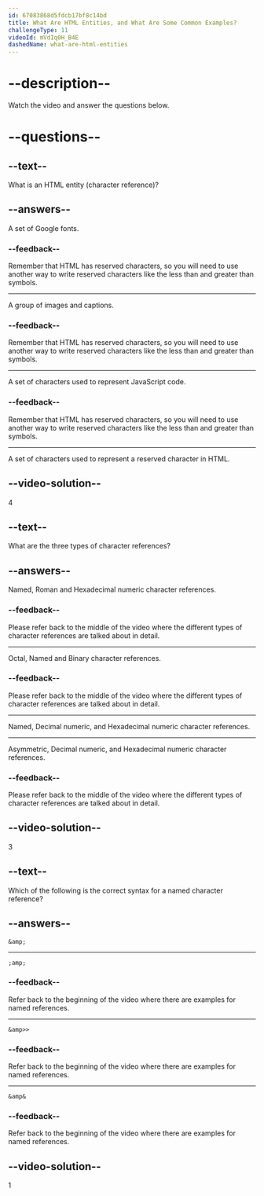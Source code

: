 ```yaml
---
id: 67083868d5fdcb17bf8c14bd
title: What Are HTML Entities, and What Are Some Common Examples?
challengeType: 11
videoId: mVdIq0H_B4E
dashedName: what-are-html-entities
---
```


# --description--

Watch the video and answer the questions below.

# --questions--

## --text--

What is an HTML entity (character reference)?

## --answers--

A set of Google fonts.

### --feedback--

Remember that HTML has reserved characters, so you will need to use another way to write reserved characters like the less than and greater than symbols.

---

A group of images and captions.

### --feedback--

Remember that HTML has reserved characters, so you will need to use another way to write reserved characters like the less than and greater than symbols.

---

A set of characters used to represent JavaScript code.

### --feedback--

Remember that HTML has reserved characters, so you will need to use another way to write reserved characters like the less than and greater than symbols.

---

A set of characters used to represent a reserved character in HTML.

## --video-solution--

4

## --text--

What are the three types of character references?

## --answers--

Named, Roman and Hexadecimal numeric character references.

### --feedback--

Please refer back to the middle of the video where the different types of character references are talked about in detail.

---

Octal, Named and Binary character references.

### --feedback--

Please refer back to the middle of the video where the different types of character references are talked about in detail.

---

Named, Decimal numeric, and Hexadecimal numeric character references.

---

Asymmetric, Decimal numeric, and Hexadecimal numeric character references.

### --feedback--

Please refer back to the middle of the video where the different types of character references are talked about in detail.

## --video-solution--

3

## --text--

Which of the following is the correct syntax for a named character reference?

## --answers--

`&amp;`

---

`;amp;`

### --feedback--

Refer back to the beginning of the video where there are examples for named references.

---

`&amp>>`

### --feedback--

Refer back to the beginning of the video where there are examples for named references.

---

`&amp&`

### --feedback--

Refer back to the beginning of the video where there are examples for named references.

## --video-solution--

1
